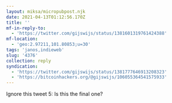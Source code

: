 ```yaml
---
layout: miksa/micropubpost.njk
date: 2021-04-13T01:12:56.170Z
title: ''
mf-in-reply-to:
  - 'https://twitter.com/gijswijs/status/1381601319761424388'
mf-location:
  - 'geo:2.97211,101.80853;u=30'
tags: 'janos,indieweb'
slug: '4376'
collection: reply
syndication:
  - 'https://twitter.com/gijswijs/status/1381777646913208323'
  - 'https://bitcoinhackers.org/@gijswijs/106055364541575933'
---
```

Ignore this tweet 5: Is this the final one?
[](https://brid.gy/publish/twitter)[](https://brid.gy/publish/mastodon)

